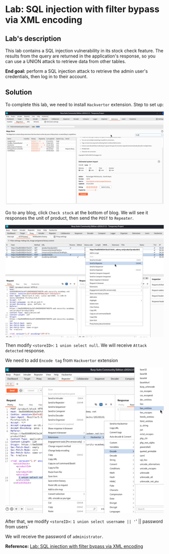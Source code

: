 # Lab: SQL injection with filter bypass via XML encoding

## Lab's description

This lab contains a SQL injection vulnerability in its stock check feature. The results from the query are returned in the application's response, so you can use a UNION attack to retrieve data from other tables.

**End goal:** perform a SQL injection attack to retrieve the admin user's credentials, then log in to their account.

## Solution

To complete this lab, we need to install `Hackvertor` extension. Step to set up:

![](img/1.png)

Go to any blog, click `Check stock` at the bottom of blog. We will see it responses the unit of product, then send the `POST` to `Repeater`.

![](img/2.png)

Then modify `<storeID>`: `1 union select null`. We will receive `Attack detected` response.

We need to add `Encode tag` from `Hackvertor` extension

![](img/3.png)

After that, we modify `<storeID>`: `1 union select username || '`' || password from users`

We will receive the password of `administrator`.

**Reference:** [Lab: SQL injection with filter bypass via XML encoding](https://portswigger.net/web-security/learning-paths/sql-injection/sql-injection-in-different-contexts/sql-injection/lab-sql-injection-with-filter-bypass-via-xml-encoding)
